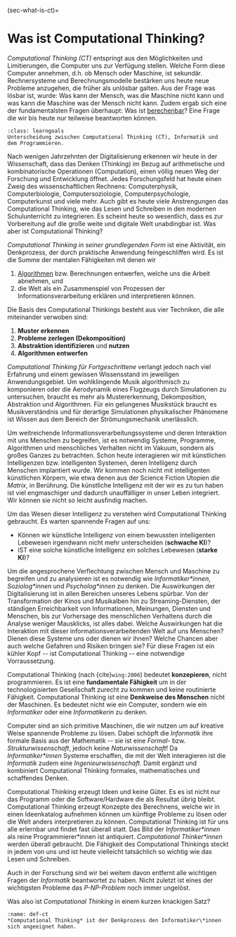 (sec-what-is-ct)=
# Was ist Computational Thinking?

*Computational Thinking (CT)* entspringt aus den Möglichkeiten und Limitierungen, die Computer uns zur Verfügung stellen.
Welche Form diese Computer annehmen, d.h. ob Mensch oder Maschine, ist sekundär.
Rechnersysteme und Berechnungsmodelle bestärken uns heute neue Probleme anzugehen, die früher als unlösbar galten.
Aus der Frage was lösbar ist, wurde: Was kann der Mensch, was die Maschine nicht kann und was kann die Maschine was der Mensch nicht kann.
Zudem ergab sich eine der fundamentalsten Fragen überhaupt: Was ist [berechenbar](def-computable)?
Eine Frage die wir bis heute nur teilweise beantworten können.

```{admonition} Lernziel
:class: learngoals
Unterscheidung zwischen Computational Thinking (CT), Informatik und dem Programmieren.
```

Nach wenigen Jahrzehnten der Digitalisierung erkennen wir heute in der Wissenschaft, dass das Denken (Thinking) im Bezug auf arithmetische und kombinatorische Operationen (Computation), einen völlig neuen Weg der Forschung und Entwicklung öffnet.
Jedes Forschungsfeld hat heute einen Zweig des wissenschaftlichen Rechnens: Computerphysik, Computerbiologie, Computersoziologie, Computerpsychologie, Computerkunst und viele mehr.
Auch gibt es heute viele Anstrengungen das Computational Thinking, wie das Lesen und Schreiben in den modernen Schulunterricht zu integrieren.
Es scheint heute so wesentlich, dass es zur Vorbereitung auf die große weite und digitale Welt unabdingbar ist. 
Was aber ist Computational Thinking?

*Computational Thinking in seiner grundlegenden Form* ist eine Aktivität, ein Denkprozess, der durch praktische Anwendung feingeschliffen wird.
Es ist die Summe der mentalen Fähigkeiten mit denen wir
1. [Algorithmen](def-algorithm) bzw. Berechnungen entwerfen, welche uns die Arbeit abnehmen, und 
2. die Welt als ein Zusammenspiel von Prozessen der Informationsverarbeitung erklären und interpretieren können.

Die Basis des Computational Thinkings besteht aus vier Techniken, die alle miteinander verwoben sind:
1. **Muster erkennen**
2. **Probleme zerlegen (Dekomposition)**
3. **Abstraktion identifizieren** und **nutzen**
4. **Algorithmen entwerfen**

*Computational Thinking für Fortgeschrittene* verlangt jedoch nach viel Erfahrung und einem gewissen Wissensstand im jeweiligen Anwendungsgebiet.
Um wohlklingende Musik algorithmisch zu komponieren oder die Aerodynamik eines Flugzeugs durch Simulationen zu untersuchen, braucht es mehr als Mustererkennung, Dekomposition, Abstraktion und Algorithmen.
Für ein gelungenes Musikstück braucht es Musikverständnis und für derartige Simulationen physikalischer Phänomene ist Wissen aus dem Bereich der Strömungsmechanik unerlässlich.

Um weitreichende Informationsverarbeitungssysteme und deren Interaktion mit uns Menschen zu begreifen, ist es notwendig Systeme, Programme, Algorithmen und menschliches Verhalten nicht im Vakuum, sondern als großes Ganzes zu betrachten.
Schon heute interagieren wir mit künstlichen Intelligenzen bzw. intelligenten Systemen, deren Intelligenz durch Menschen implantiert wurde.
Wir kommen noch nicht mit intelligenten künstlichen Körpern, wie etwa denen aus der Science Fiction Utopien *die Matrix*, in Berührung.
Die künstliche Intelligenz mit der wir es zu tun haben ist viel engmaschiger und dadurch unauffälliger in unser Leben integriert.
Wir können sie nicht so leicht ausfindig machen.

Um das Wesen dieser Intelligenz zu verstehen wird Computational Thinking gebraucht.
Es warten spannende Fragen auf uns:

+ Können wir künstliche Intelligenz von einem bewussten intelligenten Lebewesen irgendwann nicht mehr unterscheiden (**schwache KI**)?
+ IST eine solche künstliche Intelligenz ein solches Lebewesen (**starke KI**)?

Um die angesprochene Verflechtung zwischen Mensch und Maschine zu begreifen und zu analysieren ist es notwendig wie *Informatiker\*innen*, *Soziolog\*innen* und *Psycholog\*innen* zu denken.
Die Auswirkungen der Digitalisierung ist in allen Bereichen unseres Lebens spürbar.
Von der Transformation der Kinos und Musikalben hin zu Streaming-Diensten, der ständigen Erreichbarkeit von Informationen, Meinungen, Diensten und Menschen, bis zur Vorhersage des menschlichen Verhaltens durch die Analyse weniger Mausklicks, ist alles dabei.
Welche Auswirkungen hat die Interaktion mit dieser informationsverarbeitenden Welt auf uns Menschen?
Dienen diese Systeme uns oder dienen wir ihnen?
Welche Chancen aber auch welche Gefahren und Risiken bringen sie?
Für diese Fragen ist ein kühler Kopf -- ist Computational Thinking -- eine notwendige Vorraussetzung.

Computational Thinking (nach {cite}`wing:2006`) bedeutet **konzepieren**, nicht programmieren.
Es ist eine **fundamentale Fähigkeit** um in der technologisierten Gesellschaft zurecht zu kommen und keine routinierte Fähigkeit.
Computational Thinking ist eine **Denkweise des Menschen** nicht der Maschinen.
Es bedeutet nicht wie ein Computer, sondern wie ein *Informatiker* oder eine *Informatikerin* zu denken.

Computer sind an sich primitive Maschinen, die wir nutzen um auf kreative Weise spannende Probleme zu lösen.
Dabei schöpft die *Informatik* ihre formale Basis aus der Mathematik -- sie ist eine *Formal*- bzw. *Strukturwissenschaft*, jedoch keine *Naturwissenschaft*!
Da *Informatiker\*innen* Systeme erschaffen, die mit der Welt interagieren ist die *Informatik* zudem eine *Ingenieurwissenschaft*.
Damit ergänzt und kombiniert Computational Thinking formales, mathematisches und schaffendes Denken. 

Computational Thinking erzeugt Ideen und keine Güter.
Es es ist nicht nur das Programm oder die Software/Hardware die als Resultat übrig bleibt.
Computational Thinking erzeugt Konzepte des Berechnens, welche wir in einen Ideenkatalog aufnehmen können um künftige Probleme zu lösen oder die Welt anders interpretieren zu können.
Computational Thinking ist für uns alle erlernbar und findet fast überall statt.
Das Bild der *Informatiker\*innen* als reine Programmierer\*innen ist antiquiert.
*Computational Thinker\*innen* werden überall gebraucht.
Die Fähigkeit des Computational Thinkings steckt in jedem von uns und ist heute vielleicht tatsächlich so wichtig wie das Lesen und Schreiben.

Auch in der Forschung sind wir bei weitem davon entfernt alle wichtigen Fragen der *Informatik* beantwortet zu haben.
Nicht zuletzt ist eines der wichtigsten Probleme das *P-NP-Problem* noch immer ungelöst.

Was also ist *Computational Thinking* in einem kurzen knackigen Satz?

```{admonition} Computational Thinking
:name: def-ct
*Computational Thinking* ist der Denkprozess den Informatiker\*innen sich angeeignet haben.
```